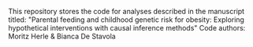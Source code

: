 This repository stores the code for analyses described in the manuscript titled: "Parental feeding and childhood genetic risk for obesity: Exploring hypothetical interventions with causal inference methods"
Code authors: Moritz Herle & Bianca De Stavola 

